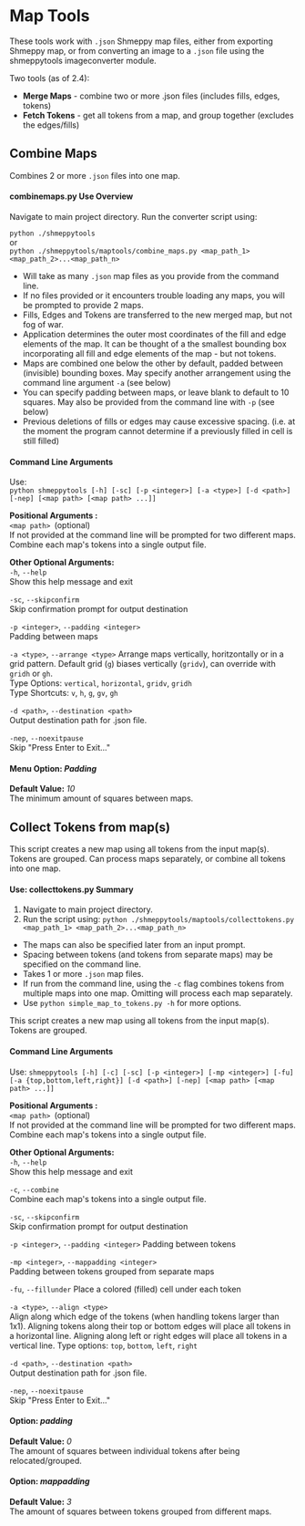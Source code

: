 # **Map Tools**
These tools work with `.json` Shmeppy map files, either from exporting Shmeppy map, or from converting an image to a `.json` file using the shmeppytools imageconverter module.

Two tools (as of 2.4):
* **Merge Maps** - combine two or more .json files (includes fills, edges, tokens)
* **Fetch Tokens** - get all tokens from a map, and group together (excludes the edges/fills) 

## Combine Maps
Combines 2 or more `.json` files into one map.

#### combinemaps.py Use Overview

Navigate to main project directory. Run the converter script using:

`python ./shmeppytools`  
or  
`python ./shmeppytools/maptools/combine_maps.py <map_path_1> <map_path_2>...<map_path_n>`  

* Will take as many `.json` map files as you provide from the command line.
* If no files provided or it encounters trouble loading any maps, you will be prompted to provide 2 maps.
* Fills, Edges and Tokens are transferred to the new merged map, but not fog of war.
* Application determines the outer most coordinates of the fill and edge elements of the map. It can be thought of a the smallest bounding box incorporating all fill and edge elements of the map - but not tokens.
* Maps are combined one below the other by default, padded between (invisible) bounding boxes. May specify another arrangement using the command line argument `-a` (see below)
* You can specify padding between maps, or leave blank to default to 10 squares. May also be provided from the command line with `-p` (see below)
* Previous deletions of fills or edges may cause excessive spacing. (i.e. at the moment the program cannot determine if a previously filled in cell is still filled)

#### Command Line Arguments
Use:  
`python shmeppytools [-h] [-sc] [-p <integer>] [-a <type>] [-d <path>] [-nep] [<map path> [<map path> ...]]`

**Positional Arguments :**  
  `<map path> `(optional)  
  If not provided at the command line will be prompted for two different maps. Combine each map's tokens into a single output file.

**Other Optional Arguments:**  
  `-h`, `--help`  
  Show this help message and exit

  `-sc`, `--skipconfirm`  
  Skip confirmation prompt for output destination  

  `-p <integer>`, `--padding <integer>`  
  Padding between maps  

  `-a <type>`, `--arrange <type>`
  Arrange maps vertically, horitzontally or in a grid pattern. Default grid (`g`) biases vertically (`gridv`), can override with `gridh` or `gh`.  
  Type Options: `vertical`, `horizontal`, `gridv`, `gridh`    
  Type Shortcuts: `v`, `h`, `g`, `gv`, `gh`  

  `-d <path>`, `--destination <path>`  
  Output destination path for .json file.  

  `-nep`, `--noexitpause`  
  Skip "Press Enter to Exit..."  

#### Menu Option: *Padding*  
**Default Value:** *10*  
The minimum amount of squares between maps.


## Collect Tokens from map(s)
This script creates a new map using all tokens from the input map(s). Tokens are grouped. Can process maps separately, or combine all tokens into one map.

#### Use: collecttokens.py Summary

1. Navigate to main project directory.  
2. Run the script using:
`python ./shmeppytools/maptools/collecttokens.py <map_path_1> <map_path_2>...<map_path_n>`  

* The maps can also be specified later from an input prompt.
* Spacing between tokens (and tokens from separate maps) may be specified on the command line.
* Takes 1 or more `.json` map files.
* If run from the command line, using the `-c` flag combines tokens from multiple maps into one map. Omitting will process each map separately.
* Use `python simple_map_to_tokens.py -h` for more options.

This script creates a new map using all tokens from the input map(s). Tokens are grouped.
#### Command Line Arguments
Use:
`shmeppytools [-h] [-c] [-sc] [-p <integer>] [-mp <integer>] [-fu] [-a {top,bottom,left,right}] [-d <path>] [-nep] [<map path> [<map path> ...]]`

**Positional Arguments :**  
  `<map path> `(optional)  
  If not provided at the command line will be prompted for two different maps. Combine each map's tokens into a single output file.

**Other Optional Arguments:**  
  `-h`, `--help`  
  Show this help message and exit

  `-c`, `--combine`  
  Combine each map's tokens into a single output file.

  `-sc`, `--skipconfirm`  
  Skip confirmation prompt for output destination

  `-p <integer>`, `--padding <integer>`
  Padding between tokens

  `-mp <integer>`, `--mappadding <integer>`  
  Padding between tokens grouped from separate maps

  `-fu`, `--fillunder`  Place a colored (filled) cell under each token

  `-a <type>`, `--align <type>`  
  Align along which edge of the tokens (when handling tokens larger than 1x1). Aligning tokens along their top or bottom edges will place all tokens in a horizontal line. Aligning along left or right edges will place all tokens in a  vertical line. Type options: `top`, `bottom`, `left`, `right`  

  `-d <path>`, `--destination <path>`  
  Output destination path for .json file.

  `-nep`, `--noexitpause`  
  Skip "Press Enter to Exit..."

#### Option: *padding*  
**Default Value:** *0*  
The amount of squares between individual tokens after being relocated/grouped.

#### Option: *mappadding*  
**Default Value:** *3*  
The amount of squares between tokens grouped from different maps.
